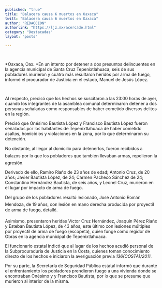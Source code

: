 ```yaml
---
published: "true"
title: "Balacera causa 6 muertos en Oaxaca"
twitt: "Balacera causa 6 muertos en Oaxaca"
author: "REDACCION"
authorlink: "https://ljz.mx/acercade.html"
category: "Destacadas"
layout: "posts"

---
```



   


*Oaxaca, Oax. *En un intento por detener a dos presuntos delincuentes en la agencia municipal de Santa Cruz Tepenixtlahuaca, seis de sus pobladores murieron y cuatro más resultaron heridos por arma de fuego, informó el procurador de Justicia en el estado, Manuel de Jesús López.

 


  Al respecto, precisó que los hechos se suscitaron a las 23:00 horas de ayer, cuando los integrantes de la asamblea comunal determinaron detener a dos personas señaladas como responsables de haber cometido diversos delitos en la región.



  Precisó que Onésimo Bautista López y Francisco Bautista López fueron señalados por los habitantes de Tepenixtlahuaca de haber cometido asaltos, homicidios y violaciones en la zona, por lo que determinaron su detención.



  No obstante, al llegar al domicilio para detenerlos, fueron recibidos a balazos por lo que los pobladores que también llevaban armas, repelieron la agresión.



  Derivado de ello, Ramiro Riaño de 23 años de edad; Antonio Cruz, de 20 años; Javier Bautista López, de 24; Carmen Pacheco Sánchez de 24; Constantino Hernández Bautista, de seis años, y Leonel Cruz, murieron en el lugar por impacto de arma de fuego.



  Del grupo de los pobladores resultó lesionado, José Antonio Román Mendoza, de 19 años, con lesión en mano derecha producida por proyectil de arma de fuego, detalló.



  Asimismo, presentaron heridas Víctor Cruz Hernández, Joaquín Pérez Riaño y Esteban Bautista López, de 43 años, este último con lesiones múltiples por proyectil de arma de fuego (escopeta), quien funge como regidor de Obras en la agencia municipal de Tepenixtlahuaca.



  El funcionario estatal indicó que al lugar de los hechos acudió personal de la Subprocuraduría de Justicia en la Costa, quienes toman conocimiento directo de los hechos e iniciaron la averiguación previa *136(COSTA)/2011*.



  Por su parte, la Secretaría de Seguridad Pública estatal informó que durante el enfrentamiento los pobladores prendieron fuego a una vivienda donde se encontraban Onésimo y y Francisco Bautista, por lo que se presume que murieron al interior de la misma.

